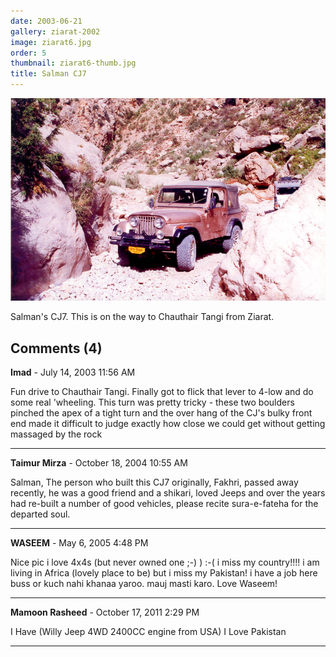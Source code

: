 ```yaml
---
date: 2003-06-21
gallery: ziarat-2002
image: ziarat6.jpg
order: 5
thumbnail: ziarat6-thumb.jpg
title: Salman CJ7
---
```


![Salman CJ7](./ziarat6.jpg)

Salman's CJ7. This is on the way to Chauthair Tangi from Ziarat.

<div id="comments">

## Comments (4)

**Imad** - July 14, 2003 11:56 AM

Fun drive to Chauthair Tangi. Finally got to flick that lever to 4-low and do some real 'wheeling. This turn was pretty tricky - these two boulders pinched the apex of a tight turn and the over hang of the CJ's bulky front end made it difficult to judge exactly how close we could get without getting massaged by the rock

---

**Taimur Mirza** - October 18, 2004 10:55 AM

Salman, The person who built this CJ7 originally, Fakhri, passed away recently, he was a good friend and a shikari, loved Jeeps and over the years had re-built a number of good vehicles, please recite sura-e-fateha for the departed soul.

---

**WASEEM** - May  6, 2005  4:48 PM

Nice pic i love 4x4s (but never owned one ;-) )
:-( i miss my country!!!!
i am living in Africa (lovely place to be) but i miss my Pakistan!
i have a job here buss or kuch nahi khanaa yaroo.
mauj masti karo.
Love
Waseem!

---

**Mamoon Rasheed** - October 17, 2011  2:29 PM

I Have (Willy Jeep 4WD 2400CC engine from USA)
I Love Pakistan

---

</div>